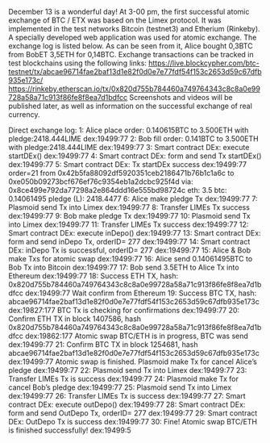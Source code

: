 December 13 is a wonderful day! At 3-00 pm, the first successful atomic exchange of BTC / ETX was based on the Limex protocol.
It was implemented in the test networks Bitcoin (testnet3) and Etherium (Rinkeby). A specially developed web application was used for atomic exchange.
The exchange log is listed below. As can be seen from it, Alice bought 0,3BTC from BobET 3,5ETH for 0,14BTC. 
Exchange transactions can be tracked in test blockchains using the following links:
https://live.blockcypher.com/btc-testnet/tx/abcae96714fae2baf13d1e82f0d0e7e77fdf54f153c2653d59c67dfb935e173c/
https://rinkeby.etherscan.io/tx/0x820d755b784460a749764343c8c8a0e99728a58a71c913f86fe8f8ea7d1bdfcc
Screenshots and videos will be published later, as well as information on the successful exchange of real currency.

Direct exchange log:
1: Alice place order: 0.140615BTC to  3.500ETH with pledge:2418.444LIME	dex:19499:77
2: Bob fill order: 0.141BTC to  3.500ETH with pledge:2418.444LIME	dex:19499:77
3: Smart contract DEx: execute startDEx()	dex:19499:77
4: Smart contract DEx: form and send Tx startDEx()	dex:19499:77
5: Smart contract DEx: Tx startDEx success	dex:19499:77
order=21 from 0x42b5fa88092df5920351ceb2186471b76b1c1a6c to 0xe050b09273bcf676ef76c9354eb1a2dcbc925f4d via: 0x8ce499e792da77298a2e864ddd16e555bd98724c eth: 3.5 btc: 0.14061495 pledge (L): 2418.4477
6: Alice make pledge Tx	dex:19499:77
7: Plasmoid send Tx into Limex	dex:19499:77
8: Transfer LIMEs Tx success		dex:19499:77
9: Bob make pledge Tx	dex:19499:77
10: Plasmoid send Tx into Limex	dex:19499:77
11: Transfer LIMEs Tx success	dex:19499:77
12: Smart contract DEx: execute inDepo()	dex:19499:77
13: Smart contract DEx: form and send inDepo Tx, orderID= 277	dex:19499:77
14: Smart contract DEx: inDepo Tx is successful, orderID= 277	dex:19499:77
15: Alice & Bob make Txs for atomic swap		dex:19499:77
16: Alice send 0.14061495BTC to Bob Tx into Bitcoin	dex:19499:77
17: Bob send 3.5ETH to Alice Tx into Ethereum	dex:19499:77
18: Success ETH TX, hash: 0x820d755b784460a749764343c8c8a0e99728a58a71c913f86fe8f8ea7d1bdfcc	dex:19499:77
Wait confirm from Ethereum
19: Success BTC TX, hash: abcae96714fae2baf13d1e82f0d0e7e77fdf54f153c2653d59c67dfb935e173c	dex:19827:177
BTC Tx is checking for confirmations	dex:19499:77
20: Confirm ETH TX in block 1407586, hash 0x820d755b784460a749764343c8c8a0e99728a58a71c913f86fe8f8ea7d1bdfcc	dex:19862:177
Atomic swap BTC/ETH is in progress, BTC was send 	dex:19499:77
21: Confirm BTC TX in block 1254681, hash abcae96714fae2baf13d1e82f0d0e7e77fdf54f153c2653d59c67dfb935e173c	dex:19499:77
Atomic swap is finished. Plasmoid make Tx for cancel Alice’s pledge	dex:19499:77
22: Plasmoid send Tx into Limex	dex:19499:77
23: Transfer LIMEs Tx is success	dex:19499:77
24: Plasmoid make Tx for cancel Bob’s pledge	dex:19499:77
25: Plasmoid send Tx into Limex	dex:19499:77
26: Transfer LIMEs Tx is success	dex:19499:77
27: Smart contract DEx: execute outDepo()		dex:19499:77
28: Smart contract DEx: form and send OutDepo Tx, orderID= 277 	dex:19499:77
29: Smart contract DEx: OutDepo Tx is success	dex:19499:77
30: Fine! Atomic swap BTC/ETH is finished successfully!		dex:19499:5
